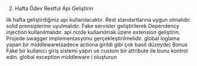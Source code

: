 2. Hafta Ödev
Restful Api Geliştirin

ilk hafta geliştirdiğiniz api kullanılacaktır.
Rest standartlarına uygun olmalıdır.
solid prensiplerine uyulmalıdır.
Fake servisler geliştirilerek Dependency injection kullanılmalıdır.
api nizde kullaınılmak üzere extension geliştirin.
Projede swagger implementasyonu gerçekleştirilmelidir.
global loglama yapan bir middleware(sadece actiona girildi gibi çok basit düzeyde)
Bonus
Fake bir kullanıcı giriş sistemi yapın ve custom bir attribute ile bunu kontrol edin.
global exception middleware i oluşturun

